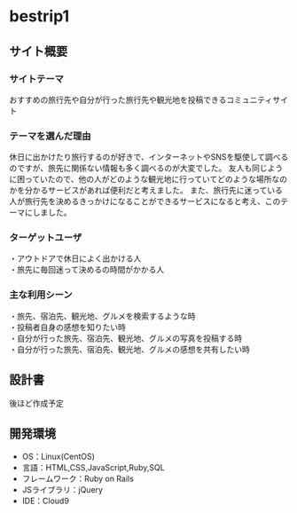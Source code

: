 # bestrip1

## サイト概要  

### サイトテーマ
おすすめの旅行先や自分が行った旅行先や観光地を投稿できるコミュニティサイト
​
### テーマを選んだ理由
休日に出かけたり旅行するのが好きで、インターネットやSNSを駆使して調べるのですが、旅先に関係ない情報も多く調べるのが大変でした。
友人も同じように困っていたので、他の人がどのような観光地に行っていてどのような場所なのかを分かるサービスがあれば便利だと考えました。
また、旅行先に迷っている人が旅行先を決めるきっかけになることができるサービスになると考え、このテーマにしました。
​
### ターゲットユーザ
・アウトドアで休日によく出かける人   
・旅先に毎回迷って決めるの時間がかかる人
​
### 主な利用シーン
・旅先、宿泊先、観光地、グルメを検索するような時   
・投稿者自身の感想を知りたい時   
・自分が行った旅先、宿泊先、観光地、グルメの写真を投稿する時   
・自分が行った旅先、宿泊先、観光地、グルメの感想を共有したい時
​
## 設計書
後ほど作成予定
​
## 開発環境
- OS：Linux(CentOS)
- 言語：HTML,CSS,JavaScript,Ruby,SQL
- フレームワーク：Ruby on Rails
- JSライブラリ：jQuery
- IDE：Cloud9
​